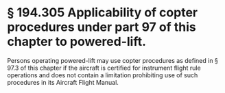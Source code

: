 # § 194.305   Applicability of copter procedures under part 97 of this chapter to powered-lift.

Persons operating powered-lift may use copter procedures as defined in § 97.3 of this chapter if the aircraft is certified for instrument flight rule operations and does not contain a limitation prohibiting use of such procedures in its Aircraft Flight Manual.






